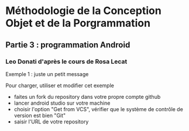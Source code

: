# Méthodologie de la Conception Objet et de la Porgrammation
## Partie 3 : programmation Android
### Leo Donati d'après le cours de Rosa Lecat

Exemple 1 : juste un petit message

Pour charger, utiliser et modifier cet exemple

   - faites un fork du repository dans votre propre compte github
   - lancer android studio sur votre machine
   - choisir l'option "Get from VCS", vérifier que le système de contrôle de version est bien "Git"
   - saisir l'URL de votre repository
